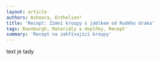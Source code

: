 ```yaml
---
layout: article 
authors: Asheara, Ecthelion²
title: 'Recept: Zimní kroupy s jablkem od Rudého draka' 
tags: Ravnburgh, Materiály a doplňky, Recept' 
summary: 'Recept na zahřívající kroupy' 
---
```


text je tady
